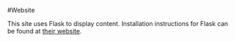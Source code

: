 #Website

This site uses Flask to display content.  Installation instructions for Flask can be found at [their website](http://flask.pocoo.org/).
